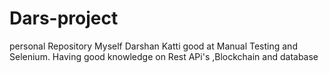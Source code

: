 # Dars-project
personal Repository
Myself Darshan Katti good at Manual Testing and Selenium. Having good knowledge on Rest APi's ,Blockchain and database 
